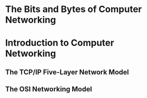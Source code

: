 
# The Bits and Bytes of Computer Networking
# Introduction to Computer Networking
## The TCP/IP Five-Layer Network Model
## The OSI Networking Model

